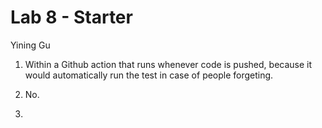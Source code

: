 # Lab 8 - Starter
Yining Gu

1. Within a Github action that runs whenever code is pushed, because it would automatically run the test in case of people forgeting.

2. No.

3. 
